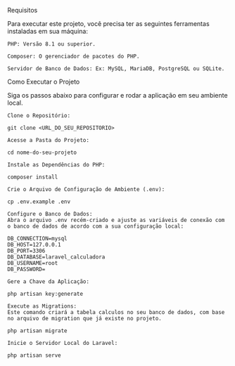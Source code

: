 Requisitos

Para executar este projeto, você precisa ter as seguintes ferramentas instaladas em sua máquina:

    PHP: Versão 8.1 ou superior.

    Composer: O gerenciador de pacotes do PHP.

    Servidor de Banco de Dados: Ex: MySQL, MariaDB, PostgreSQL ou SQLite.

Como Executar o Projeto

Siga os passos abaixo para configurar e rodar a aplicação em seu ambiente local.

    Clone o Repositório:

    git clone <URL_DO_SEU_REPOSITORIO>

    Acesse a Pasta do Projeto:

    cd nome-do-seu-projeto

    Instale as Dependências do PHP:

    composer install

    Crie o Arquivo de Configuração de Ambiente (.env):

    cp .env.example .env

    Configure o Banco de Dados:
    Abra o arquivo .env recém-criado e ajuste as variáveis de conexão com o banco de dados de acordo com a sua configuração local:

    DB_CONNECTION=mysql
    DB_HOST=127.0.0.1
    DB_PORT=3306
    DB_DATABASE=laravel_calculadora
    DB_USERNAME=root
    DB_PASSWORD=

    Gere a Chave da Aplicação:

    php artisan key:generate

    Execute as Migrations:
    Este comando criará a tabela calculos no seu banco de dados, com base no arquivo de migration que já existe no projeto.

    php artisan migrate

    Inicie o Servidor Local do Laravel:

    php artisan serve